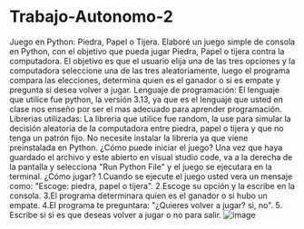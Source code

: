 # Trabajo-Autonomo-2
Juego en Python: Piedra, Papel o Tijera.
Elaboré un juego simple de consola en Python, con el objetivo que pueda jugar Piedra, Papel o tijera contra la computadora. El objetivo es que el usuario elija una de las tres opciones y la computadora seleccione una de las tres aleatoriamente, luego el programa compara las elecciones, determina quien es el ganador o si es empate y pregunta si desea volver a jugar.
Lenguaje de programación:
El lenguaje que utilice fue python, la versión 3.13, ya que es el lenguaje que usted en clase nos enseño por ser el mas adecuado para aprender programación.
Librerias utilizadas:
La libreria que utilice fue random, la use para simular la decisión aleatoria de la computadora entre piedra, papel o tijera y que no tenga un patrón fijo. No necesite instalar la libreria ya que viene preinstalada en Python. 
¿Cómo puede iniciar el juego?
Una vez que haya guardado el archivo y este abierto en visual studio code, va a la derecha de la pantalla y selecciona "Run Python File" y el juego se ejecutara en la terminal.
¿Cómo jugar?
1.Cuando se ejecute el juego usted vera un mensaje como: "Escoge: piedra, papel o tijera".
2.Escoge su opción y la escribe en la consola.
3.El programa determinara quien es el ganador o si hubo un empate.
4.El programa te preguntara: "¿Quieres volver a jugar? si, no".
5. Escribe si si es que deseas volver a jugar o no para salir.
![image](https://github.com/user-attachments/assets/f955dae4-5032-4aa4-86ea-5702310093e8)




